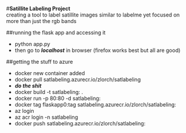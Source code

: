 #**Satillite Labeling Project**  
creating a tool to label satillite images similar to labelme yet focused on more than just the rgb bands  
  
  
##running the flask app and accessing it  
* python app.py  
* then go to ***localhost*** in browser (firefox works best but all are good)  
  
##getting the stuff to azure  
* docker new container added   
* docker pull satlabeling.azurecr.io/zlorch/satlabeling  
* ***do the shit*** 
* docker build -t satlabeling:<version> .  
* docker run -p 80:80 -d satlabeling:<version>  
* docker tag flaskapp0:tag satlabeling.azurecr.io/zlorch/satlabeling:<version>  
* az login  
* az acr login -n satlabeling  
* docker push satlabeling.azurecr.io/zlorch/satlabeling:<version>  
	